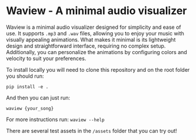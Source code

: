 # Waview - A minimal audio visualizer

Waview is a minimal audio visualizer designed for simplicity and ease of use. It supports `.mp3` and `.wav` files, allowing you to enjoy your music with visually appealing animations. What makes it minimal is its lightweight design and straightforward interface, requiring no complex setup. Additionally, you can personalize the animations by configuring colors and velocity to suit your preferences.

To install locally you will need to clone this repository and on the root folder you should run:

`pip install -e .`

And then you can just run:

`waview {your_song}`

For more instructions run:
`waview --help`

There are several test assets in the `/assets` folder that you can try out!
